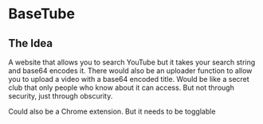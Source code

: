 <!--
SPDX-FileCopyrightText: (C) 2024 Ben Lewis <oss@benjilewis.dev>

SPDX-License-Identifier: CC0-1.0
-->

# BaseTube

## The Idea
A website that allows you to search YouTube but it takes your search string and base64 encodes it. There would also be an uploader function to allow you to upload a video with a base64 encoded title. Would be like a secret club that only people who know about it can access. But not through security, just through obscurity.

Could also be a Chrome extension. But it needs to be togglable